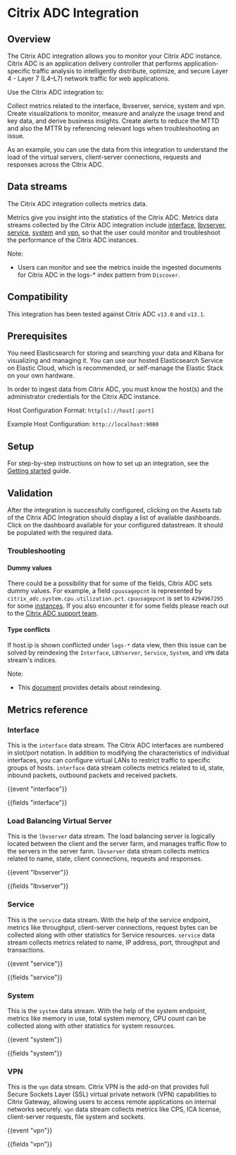 # Citrix ADC Integration

## Overview

The Citrix ADC integration allows you to monitor your Citrix ADC instance. Citrix ADC is an application delivery controller that performs application-specific traffic analysis to intelligently distribute, optimize, and secure Layer 4 - Layer 7 (L4–L7) network traffic for web applications.

Use the Citrix ADC integration to:

Collect metrics related to the interface, lbvserver, service, system and vpn.
Create visualizations to monitor, measure and analyze the usage trend and key data, and derive business insights.
Create alerts to reduce the MTTD and also the MTTR by referencing relevant logs when troubleshooting an issue.

As an example, you can use the data from this integration to understand the load of the virtual servers, client-server connections, requests and responses across the Citrix ADC.

## Data streams

The Citrix ADC integration collects metrics data.

Metrics give you insight into the statistics of the Citrix ADC. Metrics data streams collected by the Citrix ADC integration include [interface](https://developer-docs.citrix.com/projects/netscaler-nitro-api/en/12.0/statistics/network/interface/), [lbvserver](https://developer-docs.citrix.com/projects/netscaler-nitro-api/en/12.0/statistics/lb/lbvserver/), [service](https://developer-docs.citrix.com/projects/netscaler-nitro-api/en/12.0/statistics/basic/service/), [system](https://developer-docs.citrix.com/projects/netscaler-nitro-api/en/12.0/statistics/system/system/) and [vpn](https://developer-docs.citrix.com/projects/netscaler-nitro-api/en/12.0/statistics/vpn/vpn/), so that the user could monitor and troubleshoot the performance of the Citrix ADC instances.

Note:
- Users can monitor and see the metrics inside the ingested documents for Citrix ADC in the logs-* index pattern from `Discover`.

## Compatibility

This integration has been tested against Citrix ADC `v13.0` and `v13.1`.

## Prerequisites

You need Elasticsearch for storing and searching your data and Kibana for visualizing and managing it. You can use our hosted Elasticsearch Service on Elastic Cloud, which is recommended, or self-manage the Elastic Stack on your own hardware.

In order to ingest data from Citrix ADC, you must know the host(s) and the administrator credentials for the Citrix ADC instance.

Host Configuration Format: `http[s]://host[:port]`

Example Host Configuration: `http://localhost:9080`

## Setup
  
For step-by-step instructions on how to set up an integration, see the [Getting started](https://www.elastic.co/guide/en/welcome-to-elastic/current/getting-started-observability.html) guide.

## Validation

After the integration is successfully configured, clicking on the Assets tab of the Citrix ADC Integration should display a list of available dashboards. Click on the dashboard available for your configured datastream. It should be populated with the required data.

### Troubleshooting

#### Dummy values

There could be a possibility that for some of the fields, Citrix ADC sets dummy values. For example, a field `cpuusagepcnt` is represented by `citrix_adc.system.cpu.utilization.pct`. `cpuusagepcnt` is set to `4294967295` for some [instances](https://github.com/citrix/citrix-adc-metrics-exporter/issues/44). If you also encounter it for some fields please reach out to the [Citrix ADC support team](https://support.citrix.com/plp/products/citrix_adc/tabs/popular-solutions).


#### Type conflicts

If host.ip is shown conflicted under ``logs-*`` data view, then this issue can be solved by reindexing the ``Interface``, ``LBVserver``, ``Service``, ``System``, and ``VPN`` data stream's indices.

Note:
- This [document](https://www.elastic.co/guide/en/elasticsearch/reference/current/use-a-data-stream.html#reindex-with-a-data-stream) provides details about reindexing.

## Metrics reference

### Interface

This is the `interface` data stream. The Citrix ADC interfaces are numbered in slot/port notation. In addition to modifying the characteristics of individual interfaces, you can configure virtual LANs to restrict traffic to specific groups of hosts. `interface` data stream collects metrics related to id, state, inbound packets, outbound packets and received packets.

{{event "interface"}}

{{fields "interface"}}

### Load Balancing Virtual Server

This is the `lbvserver` data stream. The load balancing server is logically located between the client and the server farm, and manages traffic flow to the servers in the server farm. `lbvserver` data stream collects metrics related to name, state, client connections, requests and responses.

{{event "lbvserver"}}

{{fields "lbvserver"}}

### Service

This is the `service` data stream. With the help of the service endpoint, metrics like throughput, client-server connections, request bytes can be collected along with other statistics for Service resources. `service` data stream collects metrics related to name, IP address, port, throughput and transactions.

{{event "service"}}

{{fields "service"}}

### System

This is the `system` data stream. With the help of the system endpoint, metrics like memory in use, total system memory, CPU count can be collected along with other statistics for system resources.

{{event "system"}}

{{fields "system"}}

### VPN

This is the `vpn` data stream. Citrix VPN is the add-on that provides full Secure Sockets Layer (SSL) virtual private network (VPN) capabilities to Citrix Gateway, allowing users to access remote applications on internal networks securely. `vpn` data stream collects metrics like CPS, ICA license, client-server requests, file system and sockets.

{{event "vpn"}}

{{fields "vpn"}}